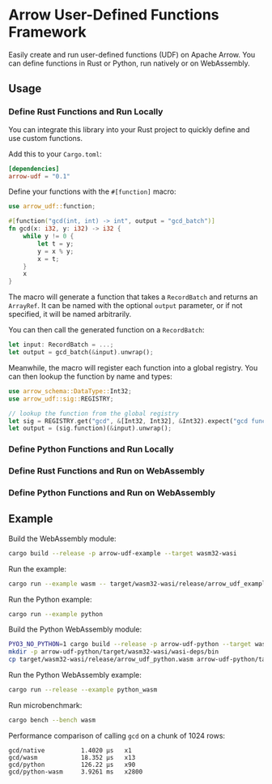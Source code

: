 # Arrow User-Defined Functions Framework

Easily create and run user-defined functions (UDF) on Apache Arrow.
You can define functions in Rust or Python, run natively or on WebAssembly.

## Usage

### Define Rust Functions and Run Locally

You can integrate this library into your Rust project to quickly define and use custom functions.

Add this to your `Cargo.toml`:

```toml
[dependencies]
arrow-udf = "0.1"
```

Define your functions with the `#[function]` macro:

```rust
use arrow_udf::function;

#[function("gcd(int, int) -> int", output = "gcd_batch")]
fn gcd(x: i32, y: i32) -> i32 {
    while y != 0 {
        let t = y;
        y = x % y;
        x = t;
    }
    x
}
```

The macro will generate a function that takes a `RecordBatch` and returns an `ArrayRef`.
It can be named with the optional `output` parameter, or if not specified, it will be named arbitrarily.

You can then call the generated function on a `RecordBatch`:

```rust
let input: RecordBatch = ...;
let output = gcd_batch(&input).unwrap();
```

Meanwhile, the macro will register each function into a global registry.
You can then lookup the function by name and types:

```rust
use arrow_schema::DataType::Int32;
use arrow_udf::sig::REGISTRY;

// lookup the function from the global registry
let sig = REGISTRY.get("gcd", &[Int32, Int32], &Int32).expect("gcd function");
let output = (sig.function)(&input).unwrap();
```

### Define Python Functions and Run Locally

### Define Rust Functions and Run on WebAssembly

### Define Python Functions and Run on WebAssembly





## Example

Build the WebAssembly module:

```sh
cargo build --release -p arrow-udf-example --target wasm32-wasi
```

Run the example:

```sh
cargo run --example wasm -- target/wasm32-wasi/release/arrow_udf_example.wasm
```

Run the Python example:

```sh
cargo run --example python
```

Build the Python WebAssembly module:

```sh
PYO3_NO_PYTHON=1 cargo build --release -p arrow-udf-python --target wasm32-wasi
mkdir -p arrow-udf-python/target/wasm32-wasi/wasi-deps/bin
cp target/wasm32-wasi/release/arrow_udf_python.wasm arrow-udf-python/target/wasm32-wasi/wasi-deps/bin/python.wasm
```

Run the Python WebAssembly example:

```sh
cargo run --release --example python_wasm
```

Run microbenchmark:

```sh
cargo bench --bench wasm
```

Performance comparison of calling `gcd` on a chunk of 1024 rows:

```
gcd/native          1.4020 µs   x1
gcd/wasm            18.352 µs   x13
gcd/python          126.22 µs   x90
gcd/python-wasm     3.9261 ms   x2800
```
